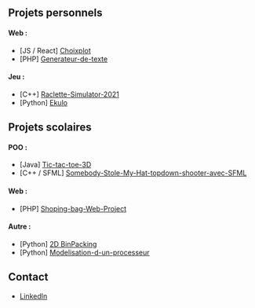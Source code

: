 ## Projets personnels

#### Web :
- [JS / React] [Choixplot](https://github.com/FlorentMoulon/Choixplot)
- [PHP] [Generateur-de-texte](https://github.com/FlorentMoulon/Generateur-de-texte)

#### Jeu :
- [C++] [Raclette-Simulator-2021](https://github.com/FlorentMoulon/Raclette-Simulator-2021)
- [Python] [Ekulo](https://github.com/FlorentMoulon/Ekulo-Pygame)


## Projets scolaires

#### POO :
- [Java] [Tic-tac-toe-3D](https://github.com/FlorentMoulon/Projet-APO-Tic-tac-toe-3D)
- [C++ / SFML] [Somebody-Stole-My-Hat-topdown-shooter-avec-SFML](https://github.com/FlorentMoulon/Somebody-Stole-My-Hat-topdown-shooter-avec-SFML-cpp)

#### Web :
- [PHP] [Shoping-bag-Web-Project](https://github.com/FlorentMoulon/Shoping-bag-Web-Project)

#### Autre :
- [Python] [2D BinPacking](https://github.com/FlorentMoulon/2DBinPacking)
- [Python] [Modelisation-d-un-processeur](https://github.com/FlorentMoulon/Modelisation-d-un-processeur)


## Contact
- [LinkedIn](https://www.linkedin.com/in/florent-moulon-3198a4223/)
